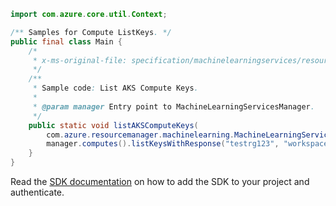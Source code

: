 ```java
import com.azure.core.util.Context;

/** Samples for Compute ListKeys. */
public final class Main {
    /*
     * x-ms-original-file: specification/machinelearningservices/resource-manager/Microsoft.MachineLearningServices/preview/2022-02-01-preview/examples/Compute/listKeys.json
     */
    /**
     * Sample code: List AKS Compute Keys.
     *
     * @param manager Entry point to MachineLearningServicesManager.
     */
    public static void listAKSComputeKeys(
        com.azure.resourcemanager.machinelearning.MachineLearningServicesManager manager) {
        manager.computes().listKeysWithResponse("testrg123", "workspaces123", "compute123", Context.NONE);
    }
}
```

Read the [SDK documentation](https://github.com/Azure/azure-sdk-for-java/blob/azure-resourcemanager-machinelearning_1.0.0-beta.1/sdk/machinelearning/azure-resourcemanager-machinelearning/README.md) on how to add the SDK to your project and authenticate.
